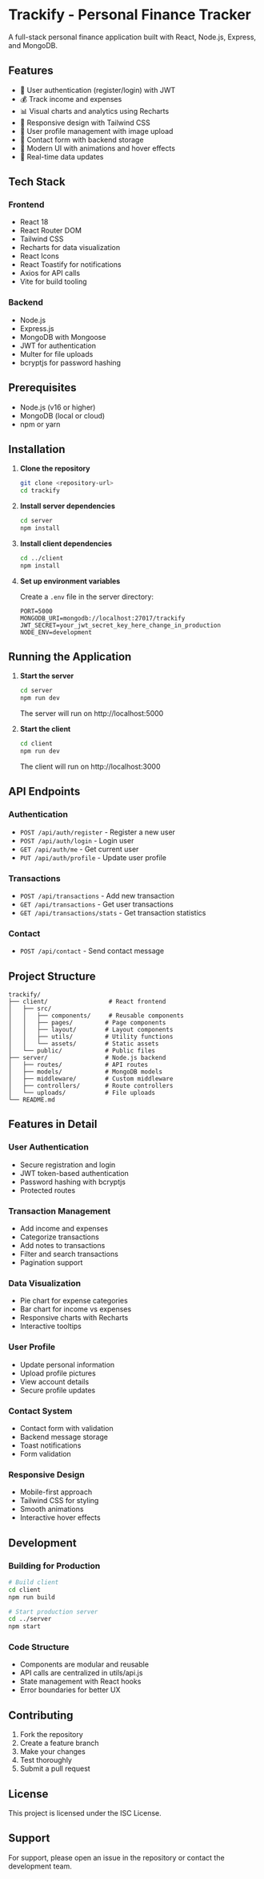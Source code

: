 # Trackify - Personal Finance Tracker

A full-stack personal finance application built with React, Node.js, Express, and MongoDB.

## Features

- 🔐 User authentication (register/login) with JWT
- 💰 Track income and expenses
- 📊 Visual charts and analytics using Recharts
- 📱 Responsive design with Tailwind CSS
- 👤 User profile management with image upload
- 📧 Contact form with backend storage
- 🎨 Modern UI with animations and hover effects
- 🔄 Real-time data updates

## Tech Stack

### Frontend
- React 18
- React Router DOM
- Tailwind CSS
- Recharts for data visualization
- React Icons
- React Toastify for notifications
- Axios for API calls
- Vite for build tooling

### Backend
- Node.js
- Express.js
- MongoDB with Mongoose
- JWT for authentication
- Multer for file uploads
- bcryptjs for password hashing

## Prerequisites

- Node.js (v16 or higher)
- MongoDB (local or cloud)
- npm or yarn

## Installation

1. **Clone the repository**
   ```bash
   git clone <repository-url>
   cd trackify
   ```

2. **Install server dependencies**
   ```bash
   cd server
   npm install
   ```

3. **Install client dependencies**
   ```bash
   cd ../client
   npm install
   ```

4. **Set up environment variables**
   
   Create a `.env` file in the server directory:
   ```env
   PORT=5000
   MONGODB_URI=mongodb://localhost:27017/trackify
   JWT_SECRET=your_jwt_secret_key_here_change_in_production
   NODE_ENV=development
   ```

## Running the Application

1. **Start the server**
   ```bash
   cd server
   npm run dev
   ```
   The server will run on http://localhost:5000

2. **Start the client**
   ```bash
   cd client
   npm run dev
   ```
   The client will run on http://localhost:3000

## API Endpoints

### Authentication
- `POST /api/auth/register` - Register a new user
- `POST /api/auth/login` - Login user
- `GET /api/auth/me` - Get current user
- `PUT /api/auth/profile` - Update user profile

### Transactions
- `POST /api/transactions` - Add new transaction
- `GET /api/transactions` - Get user transactions
- `GET /api/transactions/stats` - Get transaction statistics

### Contact
- `POST /api/contact` - Send contact message

## Project Structure

```
trackify/
├── client/                 # React frontend
│   ├── src/
│   │   ├── components/     # Reusable components
│   │   ├── pages/         # Page components
│   │   ├── layout/        # Layout components
│   │   ├── utils/         # Utility functions
│   │   └── assets/        # Static assets
│   └── public/            # Public files
├── server/                # Node.js backend
│   ├── routes/            # API routes
│   ├── models/            # MongoDB models
│   ├── middleware/        # Custom middleware
│   ├── controllers/       # Route controllers
│   └── uploads/           # File uploads
└── README.md
```

## Features in Detail

### User Authentication
- Secure registration and login
- JWT token-based authentication
- Password hashing with bcryptjs
- Protected routes

### Transaction Management
- Add income and expenses
- Categorize transactions
- Add notes to transactions
- Filter and search transactions
- Pagination support

### Data Visualization
- Pie chart for expense categories
- Bar chart for income vs expenses
- Responsive charts with Recharts
- Interactive tooltips

### User Profile
- Update personal information
- Upload profile pictures
- View account details
- Secure profile updates

### Contact System
- Contact form with validation
- Backend message storage
- Toast notifications
- Form validation

### Responsive Design
- Mobile-first approach
- Tailwind CSS for styling
- Smooth animations
- Interactive hover effects

## Development

### Building for Production
```bash
# Build client
cd client
npm run build

# Start production server
cd ../server
npm start
```

### Code Structure
- Components are modular and reusable
- API calls are centralized in utils/api.js
- State management with React hooks
- Error boundaries for better UX

## Contributing

1. Fork the repository
2. Create a feature branch
3. Make your changes
4. Test thoroughly
5. Submit a pull request

## License

This project is licensed under the ISC License.

## Support

For support, please open an issue in the repository or contact the development team. 